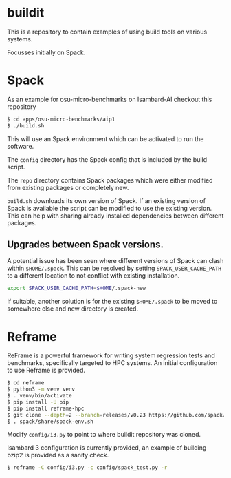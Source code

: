 # buildit

This is a repository to contain examples of using build tools on various systems.

Focusses initially on Spack.

# Spack

As an example for osu-micro-benchmarks on Isambard-AI checkout this repository

```bash
$ cd apps/osu-micro-benchmarks/aip1
$ ./build.sh
```

This will use an Spack environment which can be activated to run the software.

The `config` directory has the Spack config that is included by the build script.

The `repo` directory contains Spack packages which were either modified from existing packages or completely new.

`build.sh` downloads its own version of Spack.  If an existing version of Spack is available the script can be modified to use the existing version.  This can help with sharing already installed dependencies between different packages.

## Upgrades between Spack versions.

A potential issue has been seen where different versions of Spack can clash within `$HOME/.spack`. This can be resolved by setting `SPACK_USER_CACHE_PATH` to a different location to not conflict with existing installation.  


```bash
export SPACK_USER_CACHE_PATH=$HOME/.spack-new
```

If suitable, another solution is for the existing `$HOME/.spack` to be moved to somewhere else and new directory is created.

# Reframe

ReFrame is a powerful framework for writing system regression tests and benchmarks, specifically targeted to HPC systems.  An initial configuration to use Reframe is provided.

```bash
$ cd reframe
$ python3 -m venv venv
$ . venv/bin/activate
$ pip install -U pip
$ pip install reframe-hpc
$ git clone --depth=2 --branch=releases/v0.23 https://github.com/spack/spack.git
$ . spack/share/spack-env.sh
```
 
Modify `config/i3.py` to point to where buildit repository was cloned.

Isambard 3 configuration is currently provided, an example of building bzip2 is provided as a sanity check.

```bash
$ reframe -C config/i3.py -c config/spack_test.py -r
```

